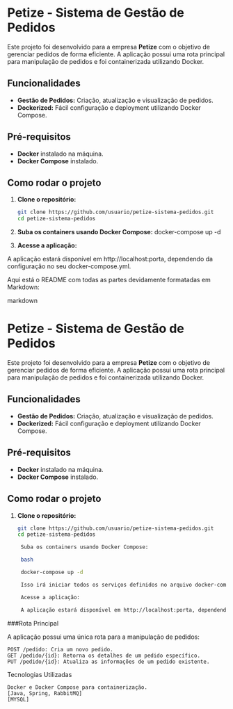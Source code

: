 # Petize - Sistema de Gestão de Pedidos

Este projeto foi desenvolvido para a empresa **Petize** com o objetivo de gerenciar pedidos de forma eficiente. A aplicação possui uma rota principal para manipulação de pedidos e foi containerizada utilizando Docker.

## Funcionalidades

- **Gestão de Pedidos:** Criação, atualização e visualização de pedidos.
- **Dockerized:** Fácil configuração e deployment utilizando Docker Compose.

## Pré-requisitos

- **Docker** instalado na máquina.
- **Docker Compose** instalado.

## Como rodar o projeto

1. **Clone o repositório:**

   ```bash
   git clone https://github.com/usuario/petize-sistema-pedidos.git
   cd petize-sistema-pedidos
2. **Suba os containers usando Docker Compose:**
docker-compose up -d

3. **Acesse a aplicação:**

A aplicação estará disponível em http://localhost:porta, dependendo da configuração no seu docker-compose.yml.

Aqui está o README com todas as partes devidamente formatadas em Markdown:

markdown

# Petize - Sistema de Gestão de Pedidos

Este projeto foi desenvolvido para a empresa **Petize** com o objetivo de gerenciar pedidos de forma eficiente. A aplicação possui uma rota principal para manipulação de pedidos e foi containerizada utilizando Docker.

## Funcionalidades

- **Gestão de Pedidos:** Criação, atualização e visualização de pedidos.
- **Dockerized:** Fácil configuração e deployment utilizando Docker Compose.

## Pré-requisitos

- **Docker** instalado na máquina.
- **Docker Compose** instalado.

## Como rodar o projeto

1. **Clone o repositório:**

   ```bash
   git clone https://github.com/usuario/petize-sistema-pedidos.git
   cd petize-sistema-pedidos

    Suba os containers usando Docker Compose:

    bash

    docker-compose up -d

    Isso irá iniciar todos os serviços definidos no arquivo docker-compose.yml.

    Acesse a aplicação:

    A aplicação estará disponível em http://localhost:porta, dependendo da configuração no seu docker-compose.yml.

###Rota Principal

A aplicação possui uma única rota para a manipulação de pedidos:

    POST /pedido: Cria um novo pedido.
    GET /pedido/{id}: Retorna os detalhes de um pedido específico.
    PUT /pedido/{id}: Atualiza as informações de um pedido existente.

Tecnologias Utilizadas

    Docker e Docker Compose para containerização.
    [Java, Spring, RabbitMQ]
    [MYSQL]
